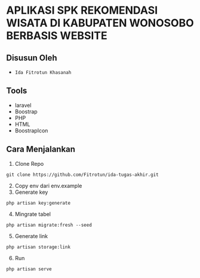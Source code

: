 # APLIKASI SPK REKOMENDASI WISATA DI KABUPATEN WONOSOBO BERBASIS WEBSITE


## Disusun Oleh

- ``` Ida Fitrotun Khasanah ```

## Tools

- laravel
- Boostrap
- PHP
- HTML
- BoostrapIcon

## Cara Menjalankan

1. Clone Repo
``` 
git clone https://github.com/Fitrotun/ida-tugas-akhir.git
```

2. Copy env dari env.example
3. Generate key
``` 
php artisan key:generate
```

4. Mingrate tabel
``` 
php artisan migrate:fresh --seed
```

5. Generate link
``` 
php artisan storage:link
```

6. Run
``` 
php artisan serve
```
